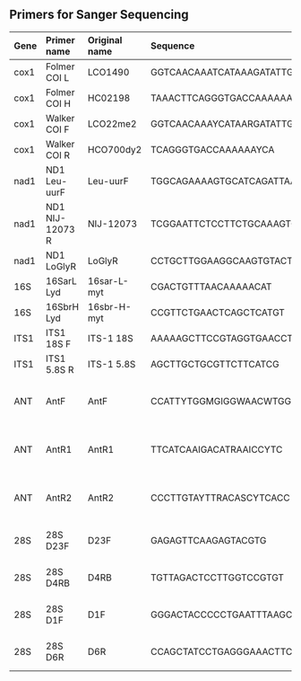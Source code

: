 ## Primers for Sanger Sequencing

|Gene  |Primer name |Original name|Sequence|Reference|
|:-----|:-----------|:------------|:-------|:--------|
|cox1|Folmer COI L|LCO1490|GGTCAACAAATCATAAAGATATTGG|Folmer et al., 1994|
|cox1|Folmer COI H|HC02198|TAAACTTCAGGGTGACCAAAAAATCA|Folmer et al., 1994|
|cox1|Walker COI F|LCO22me2|GGTCAACAAAYCATAARGATATTGG|Walker et al., 2006|
|cox1|Walker COI R|HCO700dy2|TCAGGGTGACCAAAAAAYCA|Walker et al., 2006|
|nad1|ND1 Leu-uurF|Leu-uurF|TGGCAGAAAAGTGCATCAGATTAAAGC|Serb et al., 2003|
|nad1|ND1 NIJ-12073 R|NIJ-12073|TCGGAATTCTCCTTCTGCAAAGTC|Serb et al., 2003|
|nad1|ND1 LoGlyR|LoGlyR|CCTGCTTGGAAGGCAAGTGTACT|Serb et al., 2003|
|16S|16SarL Lyd|16sar-L-myt|CGACTGTTTAACAAAAACAT|Lydeard et al., 1996|
|16S|16SbrH Lyd|16sbr-H-myt|CCGTTCTGAACTCAGCTCATGT|Lydeard et al., 1996|
|ITS1|ITS1 18S F|ITS-1 18S|AAAAAGCTTCCGTAGGTGAACCTGCG|King et al., 1999|
|ITS1|ITS1 5.8S R|ITS-1 5.8S|AGCTTGCTGCGTTCTTCATCG|King et al., 1999|
|ANT|AntF|AntF|CCATTYTGGMGIGGWAACWTGGC|Audzijonyte & Vrijenhoek, 2010|
|ANT|AntR1|AntR1|TTCATCAAIGACATRAAICCYTC|Audzijonyte & Vrijenhoek, 2010|
|ANT|AntR2|AntR2|CCCTTGTAYTTRACASCYTCACC|Audzijonyte & Vrijenhoek, 2010|
|28S|28S D23F|D23F|GAGAGTTCAAGAGTACGTG|Park & Ó Foighil, 2000|
|28S|28S D4RB|D4RB|TGTTAGACTCCTTGGTCCGTGT|Park & Ó Foighil, 2000|
|28S|28S D1F|D1F|GGGACTACCCCCTGAATTTAAGCAT|Park & Ó Foighil, 2000|
|28S|28S D6R|D6R|CCAGCTATCCTGAGGGAAACTTCG|Park & Ó Foighil, 2000|
